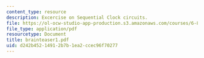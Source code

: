 ```yaml
---
content_type: resource
description: Excercise on Sequential Clock circuits.
file: https://ol-ocw-studio-app-production.s3.amazonaws.com/courses/6-896-theory-of-parallel-hardware-sma-5511-spring-2004/d242b45214912b7b1ea2ccec96f70277_brainteaser1.pdf
file_type: application/pdf
resourcetype: Document
title: brainteaser1.pdf
uid: d242b452-1491-2b7b-1ea2-ccec96f70277
---
```

